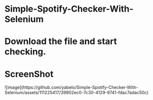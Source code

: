 # Simple-Spotify-Checker-With-Selenium

<h1>Download the file and start checking.</h1>

<h1>ScreenShot</h1>
![image](https://github.com/yabelo/Simple-Spotify-Checker-With-Selenium/assets/111225417/39902ec0-7c30-4129-9741-fdac7adac50c)
